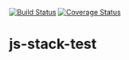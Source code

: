 [![Build Status](https://img.shields.io/travis/regitak/js-stack-test.svg?style=flat-square)](https://travis-ci.org/regitak/js-stack-test)
[![Coverage Status](https://img.shields.io/coveralls/regitak/js-stack-test.svg?style=flat-square)](https://coveralls.io/github/regitak/js-stack-test?branch=master)
# js-stack-test
